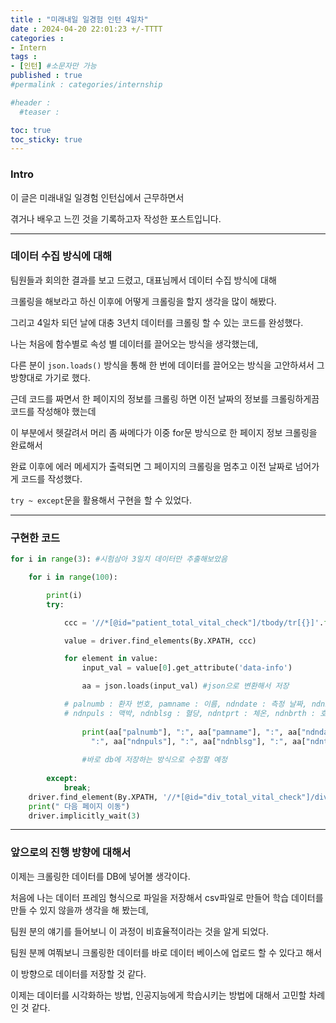 ```yaml
---
title : "미래내일 일경험 인턴 4일차"
date : 2024-04-20 22:01:23 +/-TTTT
categories : 
- Intern
tags : 
- [인턴] #소문자만 가능
published : true
#permalink : categories/internship

#header :
  #teaser : 

toc: true
toc_sticky: true
---
```


### Intro

이 글은 미래내일 일경험 인턴십에서 근무하면서

겪거나 배우고 느낀 것을 기록하고자 작성한 포스트입니다.

* * *

### 데이터 수집 방식에 대해

팀원들과 회의한 결과를 보고 드렸고, 대표님께서 데이터 수집 방식에 대해

크롤링을 해보라고 하신 이후에 어떻게 크롤링을 할지 생각을 많이 해봤다.

그리고 4일차 되던 날에 대충 3년치 데이터를 크롤링 할 수 있는 코드를 완성했다.

나는 처음에 함수별로 속성 별 데이터를 끌어오는 방식을 생각했는데,

다른 분이 `json.loads()` 방식을 통해 한 번에 데이터를 끌어오는 방식을 고안하셔서 그 방향대로 가기로 했다.

근데 코드를 짜면서 한 페이지의 정보를 크롤링 하면 이전 날짜의 정보를 크롤링하게끔 코드를 작성해야 했는데

이 부분에서 헷갈려서 머리 좀 싸메다가 이중 for문 방식으로 한 페이지 정보 크롤링을 완료해서 

완료 이후에 에러 메세지가 출력되면 그 페이지의 크롤링을 멈추고 이전 날짜로 넘어가게 코드를 작성했다.

`try ~ except`문을 활용해서 구현을 할 수 있었다.

* * *

### 구현한 코드

```python
for i in range(3): #시험삼아 3일치 데이터만 추출해보았음

    for i in range(100):

        print(i)
        try:

            ccc = '//*[@id="patient_total_vital_check"]/tbody/tr[{}]'.format(i)  # 환자 정보

            value = driver.find_elements(By.XPATH, ccc)

            for element in value:
                input_val = value[0].get_attribute('data-info')

                aa = json.loads(input_val) #json으로 변환해서 저장

            # palnumb : 환자 번호, pamname : 이름, ndndate : 측정 날짜, ndnbphg : 수축기 혈압, ndnbplw : 아완기 혈압
            # ndnpuls : 맥박, ndnblsg : 혈당, ndntprt : 체온, ndnbrth : 호흡, ndnwght : 체중
                
                print(aa["palnumb"], ":", aa["pamname"], ":", aa["ndndate"], ":", aa["ndnbphg"], ":", aa["ndnbplw"],
                  ":", aa["ndnpuls"], ":", aa["ndnblsg"], ":", aa["ndntprt"], ":", aa["ndnbrth"], ":", aa["ndnwght"])
                
                #바로 db에 저장하는 방식으로 수정할 예정
                    
        except:
            break;
    driver.find_element(By.XPATH, '//*[@id="div_total_vital_check"]/div[2]/div/div[5]/div[1]/span[1]').click()
    print(" 다음 페이지 이동")
    driver.implicitly_wait(3)
```

* * *

### 앞으로의 진행 방향에 대해서 

이제는 크롤링한 데이터를 DB에 넣어볼 생각이다.

처음에 나는 데이터 프레임 형식으로 파일을 저장해서 csv파일로 만들어 학습 데이터를 만들 수 있지 않을까 생각을 해 봤는데,

팀원 분의 얘기를 들어보니 이 과정이 비효율적이라는 것을 알게 되었다.

팀원 분께 여쭤보니 크롤링한 데이터를 바로 데이터 베이스에 업로드 할 수 있다고 해서 

이 방향으로 데이터를 저장할 것 같다.

이제는 데이터를 시각화하는 방법, 인공지능에게 학습시키는 방법에 대해서 고민할 차례인 것 같다. 

&nbsp;